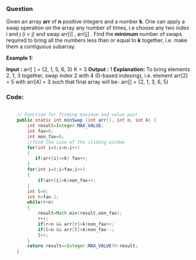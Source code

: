 ### Question 
Given an array **arr** of **n** positive integers and a number **k**. One can apply a swap operation on the array any number of times, i.e choose any two index i and j (i < j) and swap arr[i] , arr[j] . Find the **minimum** number of swaps required to bring all the numbers less than or equal to **k** together, i.e. make them a contiguous subarray.

**Example 1:**

**Input :** 
arr[ ] = {2, 1, 5, 6, 3} 
K = 3
**Output :** 
1
**Explanation:**
To bring elements 2, 1, 3 together,
swap index 2 with 4 (0-based indexing),
i.e. element arr[2] = 5 with arr[4] = 3
such that final array will be- 
arr[] = {2, 1, 3, 6, 5}

### Code:

```java
  
    // Function for finding maximum and value pair
    public static int minSwap (int arr[], int n, int k) {
        int result=Integer.MAX_VALUE;
        int fav=0;
        int non_fav=0;
        //find the size of the sliding window
        for(int i=0;i<n;i++)
        {
           if(arr[i]<=k) fav++;
        }
        for(int i=0;i<fav;i++)
        {
            if(arr[i]>k)non_fav++;
        }
        int l=0;
        int r=fav-1;
        while(r<n)
        {
            result=Math.min(result,non_fav);
            r++;
            if(r<n && arr[r]>k)non_fav++;
            if(l<n && arr[l]>k)non_fav--;
            l++;
        }
        return result==Integer.MAX_VALUE?0:result;
    }
```